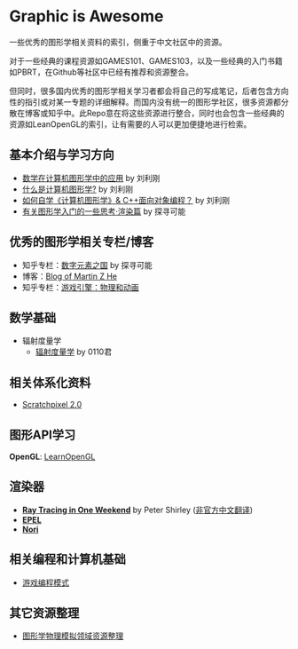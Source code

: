 # Graphic is Awesome
一些优秀的图形学相关资料的索引，侧重于中文社区中的资源。  

对于一些经典的课程资源如GAMES101、GAMES103，以及一些经典的入门书籍如PBRT，在Github等社区中已经有推荐和资源整合。  

但同时，很多国内优秀的图形学相关学习者都会将自己的写成笔记，后者包含方向性的指引或对某一专题的详细解释。而国内没有统一的图形学社区，很多资源都分散在博客或知乎中。此Repo意在将这些资源进行整合，同时也会包含一些经典的资源如LeanOpenGL的索引，让有需要的人可以更加便捷地进行检索。


## 基本介绍与学习方向
- [数学在计算机图形学中的应用](http://staff.ustc.edu.cn/~lgliu/Resources/CG/Math_for_CG_Turk_CN.htm) by 刘利刚
- [什么是计算机图形学?](http://staff.ustc.edu.cn/~lgliu/Resources/CG/What_is_CG.htm) by 刘利刚
- [如何自学《计算机图形学》& C++面向对象编程？](http://staff.ustc.edu.cn/~lgliu/Resources/CG/How_to_Learn_CG&Coding.htm) by 刘利刚
- [有关图形学入门的一些思考·渲染篇](https://zhuanlan.zhihu.com/p/288276231) by 探寻可能

## 优秀的图形学相关专栏/博客
- 知乎专栏：[数字元素之国](https://zhuanlan.zhihu.com/p/288276231) by 探寻可能
- 博客：[Blog of Martin Z He](http://blog.apassbydreg.work/)  
- 知乎专栏：[游戏引擎：物理和动画
](https://zhuanlan.zhihu.com/c_1446196282121043968)


## 数学基础
- 辐射度量学
  - [辐射度量学](https://zhuanlan.zhihu.com/p/139468429) by 0110君

## 相关体系化资料
- [Scratchpixel 2.0](https://www.scratchapixel.com/)

## 图形API学习
**OpenGL**: [LearnOpenGL](https://learnopengl-cn.github.io/)

## 渲染器
- [**Ray Tracing in One Weekend**](https://raytracing.github.io/books/RayTracingInOneWeekend.html) by Peter Shirley ([非官方中文翻译](https://zhuanlan.zhihu.com/p/128582904))
- [**EPEL**](https://github.com/cs440-epfl)  
- [**Nori**](https://wjakob.github.io/nori/)  

## 相关编程和计算机基础
- [游戏编程模式](https://gpp.tkchu.me/)

## 其它资源整理
- [图形学物理模拟领域资源整理](https://zhuanlan.zhihu.com/p/444931303)
